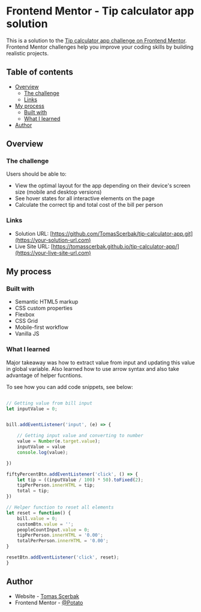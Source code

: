 # Frontend Mentor - Tip calculator app solution

This is a solution to the [Tip calculator app challenge on Frontend Mentor](https://www.frontendmentor.io/challenges/tip-calculator-app-ugJNGbJUX). Frontend Mentor challenges help you improve your coding skills by building realistic projects.

## Table of contents

- [Overview](#overview)
  - [The challenge](#the-challenge)
  - [Links](#links)
- [My process](#my-process)
  - [Built with](#built-with)
  - [What I learned](#what-i-learned)
- [Author](#author)

## Overview

### The challenge

Users should be able to:

- View the optimal layout for the app depending on their device's screen size (mobile and desktop versions)
- See hover states for all interactive elements on the page
- Calculate the correct tip and total cost of the bill per person

### Links

- Solution URL: [https://github.com/TomasScerbak/tip-calculator-app.git](https://your-solution-url.com)
- Live Site URL: [https://tomasscerbak.github.io/tip-calculator-app/](https://your-live-site-url.com)

## My process

### Built with

- Semantic HTML5 markup
- CSS custom properties
- Flexbox
- CSS Grid
- Mobile-first workflow
- Vanilla JS

### What I learned

Major takeaway was how to extract value from input and updating this value in global variable. Also learned how to use arrow syntax and also take advantage of helper fucntions.

To see how you can add code snippets, see below:

```js

// Getting value from bill input
let inputValue = 0;


bill.addEventListener('input', (e) => {

    // Getting input value and converting to number
    value = Number(e.target.value);
    inputValue = value
    console.log(value);

})

fiftyPercentBtn.addEventListener('click', () => {
    let tip = ((inputValue / 100) * 50).toFixed(2);
    tipPerPerson.innerHTML = tip;
    total = tip;
})

// Helper function to reset all elements
let reset = function() {
    bill.value = 0;
    customBtn.value = '';
    peopleCountInput.value = 0;
    tipPerPerson.innerHTML = '0.00';
    totalPerPerson.innerHTML = '0.00';
}

resetBtn.addEventListener('click', reset);
}
```

## Author

- Website - [Tomas Scerbak](https://tomasscerbak.github.io/tomas-scerbak-portfolio/)
- Frontend Mentor - [@Potato](https://www.frontendmentor.io/profile/TomasScerbak)

